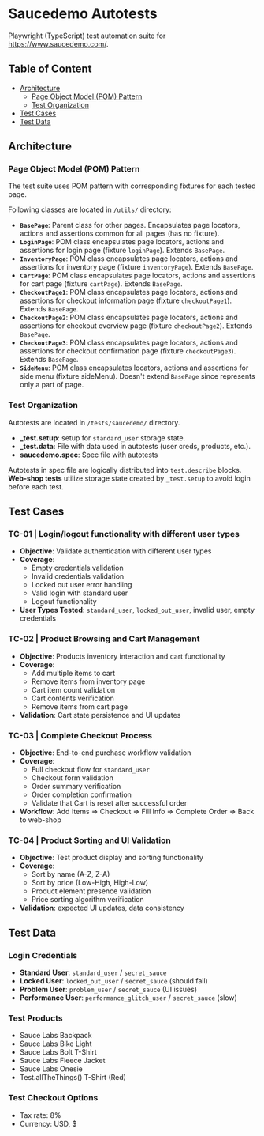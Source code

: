 # Saucedemo Autotests

Playwright (TypeScript) test automation suite for https://www.saucedemo.com/.

## Table of Content

- [Architecture](#architecture)
  - [Page Object Model (POM) Pattern](#page-object-model-pom-pattern)
  - [Test Organization](#test-organization)
- [Test Cases](#test-cases)
- [Test Data](#test-data)

## Architecture

### Page Object Model (POM) Pattern

The test suite uses POM pattern with corresponding fixtures for each tested page.

Following classes are located in `/utils/` directory:

- **`BasePage`**: Parent class for other pages. Encapsulates page locators, actions and assertions common for all pages (has no fixture).
- **`LoginPage`**: POM class encapsulates page locators, actions and assertions for login page (fixture `loginPage`). Extends `BasePage`.
- **`InventoryPage`**: POM class encapsulates page locators, actions and assertions for inventory page (fixture `inventoryPage`). Extends `BasePage`.
- **`CartPage`**: POM class encapsulates page locators, actions and assertions for cart page (fixture `cartPage`). Extends `BasePage`.
- **`CheckoutPage1`**: POM class encapsulates page locators, actions and assertions for checkout information page (fixture `checkoutPage1`). Extends `BasePage`.
- **`CheckoutPage2`**: POM class encapsulates page locators, actions and assertions for checkout overview page (fixture `checkoutPage2`). Extends `BasePage`.
- **`CheckoutPage3`**: POM class encapsulates page locators, actions and assertions for checkout confirmation page (fixture `checkoutPage3`). Extends `BasePage`.
- **`SideMenu`**: POM class encapsulates locators, actions and assertions for side menu (fixture sideMenu). Doesn't extend `BasePage` since represents only a part of page.

### Test Organization

Autotests are located in `/tests/saucedemo/` directory.

- **_test.setup**: setup for `standard_user` storage state.
- **_test.data**: File with data used in autotests (user creds, products, etc.).
- **saucedemo.spec**: Spec file with autotests

Autotests in spec file are logically distributed into `test.describe` blocks. **Web-shop tests** utilize storage state created by `_test.setup` to avoid login before each test.

## Test Cases

### TC-01 | Login/logout functionality with different user types

- **Objective**: Validate authentication with different user types
- **Coverage**:
  - Empty credentials validation
  - Invalid credentials validation
  - Locked out user error handling
  - Valid login with standard user
  - Logout functionality
- **User Types Tested**: `standard_user`, `locked_out_user`, invalid user, empty credentials

### TC-02 | Product Browsing and Cart Management

- **Objective**: Products inventory interaction and cart functionality
- **Coverage**:
  - Add multiple items to cart
  - Remove items from inventory page
  - Cart item count validation
  - Cart contents verification
  - Remove items from cart page
- **Validation**: Cart state persistence and UI updates

### TC-03 | Complete Checkout Process

- **Objective**: End-to-end purchase workflow validation
- **Coverage**:
  - Full checkout flow for `standard_user`
  - Checkout form validation
  - Order summary verification
  - Order completion confirmation
  - Validate that Cart is reset after successful order
- **Workflow**: Add Items => Checkout => Fill Info => Complete Order => Back to web-shop

### TC-04 | Product Sorting and UI Validation

- **Objective**: Test product display and sorting functionality
- **Coverage**:
  - Sort by name (A-Z, Z-A)
  - Sort by price (Low-High, High-Low)
  - Product element presence validation
  - Price sorting algorithm verification
- **Validation**: expected UI updates, data consistency

## Test Data

### Login Credentials

- **Standard User**: `standard_user` / `secret_sauce`
- **Locked User**: `locked_out_user` / `secret_sauce` (should fail)
- **Problem User**: `problem_user` / `secret_sauce` (UI issues)
- **Performance User**: `performance_glitch_user` / `secret_sauce` (slow)

### Test Products

- Sauce Labs Backpack
- Sauce Labs Bike Light  
- Sauce Labs Bolt T-Shirt
- Sauce Labs Fleece Jacket
- Sauce Labs Onesie
- Test.allTheThings() T-Shirt (Red)

### Test Checkout Options

- Tax rate: 8%
- Currency: USD, $
